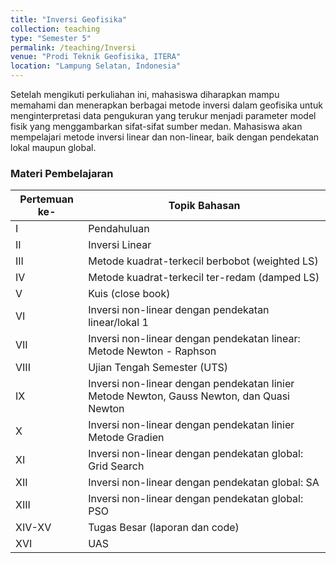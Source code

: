 ```yaml
---
title: "Inversi Geofisika"
collection: teaching
type: "Semester 5"
permalink: /teaching/Inversi
venue: "Prodi Teknik Geofisika, ITERA"
location: "Lampung Selatan, Indonesia"
---
```


Setelah mengikuti perkuliahan ini, mahasiswa diharapkan mampu memahami dan menerapkan berbagai metode inversi dalam geofisika untuk menginterpretasi data pengukuran yang terukur menjadi parameter model fisik yang menggambarkan sifat-sifat sumber medan. Mahasiswa akan mempelajari metode inversi linear dan non-linear, baik dengan pendekatan lokal maupun global.


### Materi Pembelajaran

| Pertemuan ke-   |           Topik Bahasan           |
| ------ | ------------------------------------------ |
|  I       | Pendahuluan                                                                                            |
|  II      | Inversi Linear                                                                                                  |
|  III     | Metode kuadrat-terkecil berbobot (weighted LS)                                                                  |
|  IV      | Metode kuadrat-terkecil ter-redam (damped LS)                                                                   |
|  V       | Kuis (close book)                                                                                                |
|  VI      | Inversi non-linear dengan pendekatan linear/lokal 1                                                              |
|  VII     | Inversi non-linear dengan pendekatan linear: Metode Newton - Raphson                                            |
|  VIII    | Ujian Tengah Semester (UTS)                                                                                                 |
|  IX      | Inversi non-linear dengan pendekatan linier Metode Newton, Gauss Newton, dan Quasi Newton |
|  X       | Inversi non-linear dengan pendekatan linier Metode Gradien                                                      |
|  XI      | Inversi non-linear dengan pendekatan global: Grid Search                                                        |
|  XII     | Inversi non-linear dengan pendekatan global: SA                                                                  |
|  XIII    | Inversi non-linear dengan pendekatan global: PSO                                                                 |
|  XIV-XV  | Tugas Besar (laporan dan code)                                                                                   |
|  XVI     | UAS                                                                                                             |

